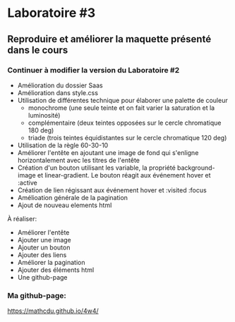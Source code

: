 # Laboratoire #3

## Reproduire et améliorer la maquette présenté dans le cours

### Continuer à modifier la version du Laboratoire #2

- Amélioration du dossier Saas
- Amélioration dans style.css
- Utilisation de différentes technique pour élaborer une palette de couleur
  - monochrome (une seule teinte et on fait varier la saturation et la luminosité)
  - complémentaire (deux teintes opposées sur le cercle chromatique 180 deg)
  - triade (trois teintes équidistantes sur le cercle chromatique 120 deg)
- Utilisation de la règle 60-30-10
- Améliorer l'entête en ajoutant une image de fond qui s'enligne horizontalement
  avec les titres de l'entête
- Création d'un bouton utilisant les variable, la propriété background-image et
  linear-gradient. Le bouton réagit aux événement hover et :active
- Création de lien régissant aux événement hover et :visited :focus
- Amélioation générale de la pagination
- Ajout de nouveau elements html

À réaliser:

- Améliorer l'entête
- Ajouter une image
- Ajouter un bouton
- Ajouter des liens
- Améliorer la pagination
- Ajouter des éléments html
- Une github-page

### Ma github-page:

https://mathcdu.github.io/4w4/
